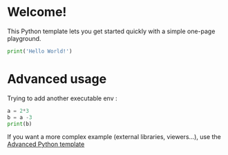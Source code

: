 # Welcome!

This Python template lets you get started quickly with a simple one-page playground.

```python runnable
print('Hello World!')
```

# Advanced usage

Trying to add another executable env :
``` python runnable
a = 2*3
b = a -3
print(b)
```


If you want a more complex example (external libraries, viewers...), use the [Advanced Python template](https://tech.io/select-repo/429)
